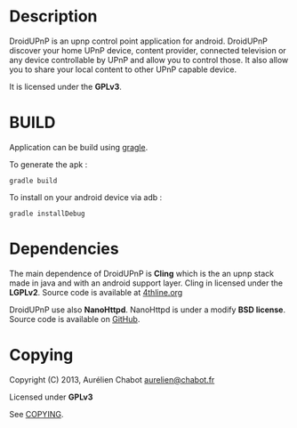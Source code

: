 
Description
===========

DroidUPnP is an upnp control point application for android.
DroidUPnP discover your home UPnP device, content provider,
connected television or any device controllable by UPnP
and allow you to control those.
It also allow you to share your local content to other UPnP capable device.

It is licensed under the **GPLv3**.

BUILD
=====

Application can be build using [gragle](http://www.gradle.org).

To generate the apk :

	gradle build

To install on your android device via adb :

	gradle installDebug

Dependencies
============

The main dependence of DroidUPnP is **Cling** which is the an
upnp stack made in java and with an android support layer.
Cling in licensed under the **LGPLv2**.
Source code is available at [4thline.org](http://4thline.org/projects/cling/)

DroidUPnP use also **NanoHttpd**. NanoHttpd is under a modify **BSD license**.
Source code is available on [GitHub](https://github.com/NanoHttpd/nanohttpd).

Copying
=======

Copyright (C) 2013, Aurélien Chabot <aurelien@chabot.fr>

Licensed under **GPLv3**

See [COPYING](https://github.com/trishika/DroidUPnP/blob/master/COPYING).
